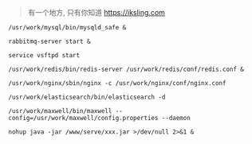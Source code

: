 > 有一个地方, 只有你知道
> https://iksling.com

~~~
/usr/work/mysql/bin/mysqld_safe &
~~~

~~~
rabbitmq-server start &
~~~

~~~
service vsftpd start
~~~

~~~
/usr/work/redis/bin/redis-server /usr/work/redis/conf/redis.conf &
~~~

~~~
/usr/work/nginx/sbin/nginx -c /usr/work/nginx/conf/nginx.conf
~~~

~~~
/usr/work/elasticsearch/bin/elasticsearch -d
~~~

~~~
/usr/work/maxwell/bin/maxwell --config=/usr/work/maxwell/config.properties --daemon
~~~

~~~
nohup java -jar /www/serve/xxx.jar >/dev/null 2>&1 &
~~~